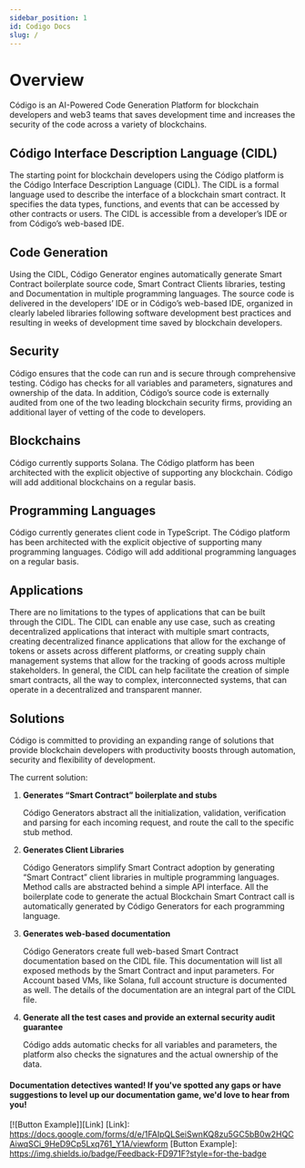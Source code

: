 ```yaml
---
sidebar_position: 1
id: Codigo Docs
slug: /
---
```


# Overview

Código is an AI-Powered Code Generation Platform for blockchain developers and web3 teams that saves development time and increases the security of the code across a variety of blockchains.

## Código Interface Description Language (CIDL)

The starting point for blockchain developers using the Código platform is the Código Interface Description Language (CIDL). The CIDL  is a formal language used to describe the interface of a blockchain smart contract. It specifies the data types, functions, and events that can be accessed by other contracts or users. The CIDL is accessible from a developer’s IDE or from Código’s web-based IDE.

## Code Generation

Using the CIDL, Código Generator engines automatically generate Smart Contract boilerplate source code, Smart Contract Clients libraries, testing and Documentation in multiple programming languages.  The source code is delivered in the developers’ IDE or in Código’s web-based IDE, organized in clearly labeled libraries following software development best practices and resulting in weeks of development time saved by blockchain developers. 

## Security

Código ensures that the code can run and is secure through comprehensive testing.  Código has checks for all variables and parameters, signatures and ownership of the data.   In addition, Código’s source code is externally audited from one of the two leading blockchain security firms, providing an additional layer of vetting of the code to developers.

## Blockchains

Código currently supports Solana.  The Código platform has been architected with the explicit objective of supporting any blockchain.  Código will add additional blockchains on a regular basis.

## Programming Languages

Código currently generates client code in TypeScript.  The Código platform has been architected with the explicit objective of supporting many programming languages.  Código will add additional programming languages on a regular basis.

## Applications

There are no limitations to the types of applications that can be built through the CIDL.  The CIDL can enable any use case, such as creating decentralized applications that interact with multiple smart contracts, creating decentralized finance applications that allow for the exchange of tokens or assets across different platforms, or creating supply chain management systems that allow for the tracking of goods across multiple stakeholders. In general, the CIDL can help facilitate the creation of simple smart contracts, all the way to complex, interconnected systems, that can operate in a decentralized and transparent manner.

## Solutions

Código is committed to providing an expanding range of solutions that provide blockchain developers with productivity boosts through automation, security and flexibility of development.

The current solution:

1. **Generates “Smart Contract” boilerplate and stubs** 

    Código Generators abstract all the initialization, validation, verification and parsing for each incoming request, and route the call to the specific stub method.

2. **Generates Client Libraries**

    Código Generators simplify Smart Contract adoption by generating “Smart Contract” client libraries in multiple programming languages. Method calls are abstracted behind a simple API interface. All the boilerplate code to generate the actual Blockchain Smart Contract call is automatically generated by Código Generators for each programming language.

3. **Generates web-based documentation**

    Código Generators create full web-based Smart Contract documentation based on the CIDL file. This documentation will list all exposed methods by the Smart Contract and input parameters. For Account based VMs, like Solana, full account structure is documented as well. The details of the documentation are an integral part of the CIDL file.

4. **Generate all the test cases and provide an external security audit guarantee**

    Código adds automatic checks for all variables and parameters, the platform also checks the signatures and the actual ownership of the data. 

#### Documentation detectives wanted! If you've spotted any gaps or have suggestions to level up our documentation game, we'd love to hear from you!
[![Button Example]][Link]
[Link]: https://docs.google.com/forms/d/e/1FAIpQLSeiSwnKQ8zu5GC5bB0w2HQCAiwqSCi_9HeD9Cp5Lxq761_Y1A/viewform
[Button Example]: https://img.shields.io/badge/Feedback-FD971F?style=for-the-badge


